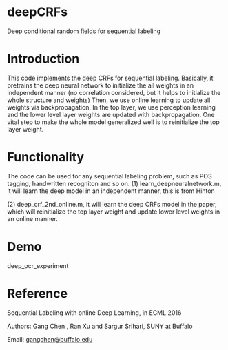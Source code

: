 # deepCRFs
Deep conditional random fields for sequential labeling

# Introduction
This code implements the deep CRFs for sequential labeling. Basically, it pretrains the deep neural network to initialize 
the all weights in an independent manner (no correlation considered, but it helps to initialize the whole structure and weights)
Then, we use online learning to update all weights via backpropagation. In the top layer, we use perception learning and the lower
level layer weights are updated with backpropagation. One vital step to make the whole model generalized well is to reinitialize
the top layer weight.

# Functionality
The code can be used for any sequential labeling problem, such as POS tagging, handwritten recogniton and so on.
(1) learn_deepneuralnetwork.m, it will learn the deep model in an independent manner, this is from Hinton

(2) deep_crf_2nd_online.m, it will learn the deep CRFs model in the paper, which will reinitialize the top layer weight
and update lower level weights in an online manner.

# Demo
deep_ocr_experiment


# Reference
Sequential Labeling with online Deep Learning, in ECML 2016 

Authors: Gang Chen , Ran Xu and Sargur Srihari, SUNY at Buffalo

Email: gangchen@buffalo.edu

